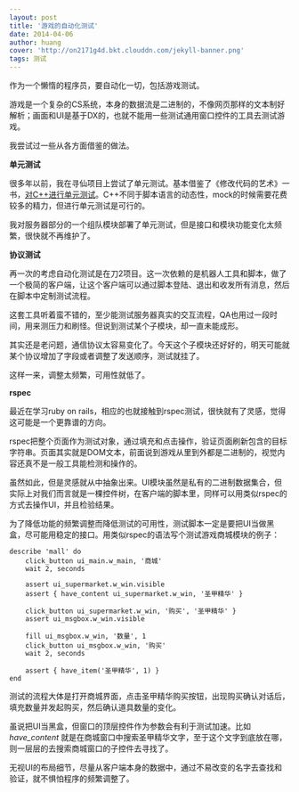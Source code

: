 ```yaml
---
layout: post
title: '游戏的自动化测试'
date: 2014-04-06
author: huang
cover: 'http://on2171g4d.bkt.clouddn.com/jekyll-banner.png'
tags: 测试
---
```



作为一个懒惰的程序员，要自动化一切，包括游戏测试。

游戏是一个复杂的CS系统，本身的数据流是二进制的，不像网页那样的文本制好解析；画面和UI是基于DX的，也就不能用一些测试通用窗口控件的工具去测试游戏。

我尝试过一些从各方面借鉴的做法。

**单元测试**

很多年以前，我在寻仙项目上尝试了单元测试。基本借鉴了《修改代码的艺术》一书，[对C++进行单元测试](http://www.cppblog.com/darkdestiny/archive/2008/01/11/41001.html)。C++不同于脚本语言的动态性，mock的时候需要花费较多的精力，但进行单元测试是可行的。

我对服务器部分的一个组队模块部署了单元测试，但是接口和模块功能变化太频繁，很快就不再维护了。

**协议测试**

再一次的考虑自动化测试是在刀2项目。这一次依赖的是机器人工具和脚本，做了一个极简的客户端，让这个客户端可以通过脚本登陆、退出和收发所有消息，然后在脚本中定制测试流程。

这套工具听着蛮不错的，至少能测试服务器真实的交互流程，QA也用过一段时间，用来测压力和刷怪。但说到测试某个子模块，却一直未能成形。

其实还是老问题，通信协议太容易变化了。今天这个子模块还好好的，明天可能就某个协议增加了字段或者调整了发送顺序，测试就挂了。

这样一来，调整太频繁，可用性就低了。

**rspec**

最近在学习ruby on rails，相应的也就接触到rspec测试，很快就有了灵感，觉得这可能是一个更靠谱的方向。

rspec把整个页面作为测试对象，通过填充和点击操作，验证页面刷新包含的目标字符串。页面其实就是DOM文本，前面说到游戏从里到外都是二进制的，视觉内容还真不是一般工具能检测和操作的。

虽然如此，但是灵感就从中抽象出来。UI模块虽然是私有的二进制数据集合，但实际上对我们而言就是一棵控件树，在客户端的脚本里，同样可以用类似rspec的方式去操作UI，并且检验结果。

为了降低功能的频繁调整而降低测试的可用性，测试脚本一定是要把UI当做黑盒，尽可能用稳定的接口。用类似rspec的语法写个测试游戏商城模块的例子：

```
describe 'mall' do
    click_button ui_main.w_main, '商城'
    wait 2, seconds
    
    assert ui_supermarket.w_win.visible
    assert { have_content ui_supermarket.w_win, '圣甲精华' }
    
    click_button ui_supermarket.w_win, '购买', '圣甲精华' }
    assert ui_msgbox.w_win.visible
    
    fill ui_msgbox.w_win, '数量', 1
    click_button ui_msgbox.w_win, '购买'
    wait 2, seconds
    
    assert { have_item('圣甲精华', 1) }
end
```

测试的流程大体是打开商城界面，点击圣甲精华购买按钮，出现购买确认对话后，填充数量并发起购买，然后确认道具数量的变化。

虽说把UI当黑盒，但窗口的顶层控件作为参数会有利于测试加速。比如 *have_content* 就是在商城窗口中搜索圣甲精华文字，至于这个文字到底放在哪，则一层层的去搜索商城窗口的子控件去寻找了。

无视UI的布局细节，尽量从客户端本身的数据中，通过不易改变的名字去查找和验证，就不惧怕程序的频繁调整了。

